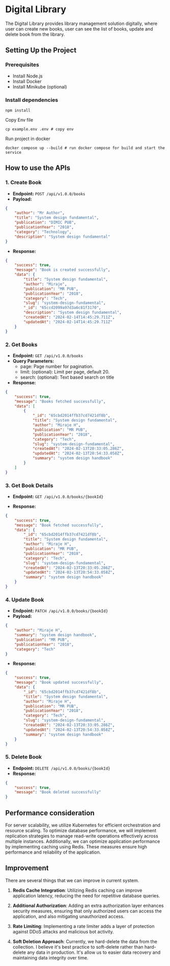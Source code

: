 # Digital Library

The Digital Library provides library management solution digitally, where user can create new books,
user can see the list of books, update and delete book from the library.

## Setting Up the Project

### Prerequisites

-   Install Node.js
-   Install Docker
-   Install Minikube (optional)

### Install dependencies

```shell
npm install
```

Copy Env file

```shell
cp example.env .env # copy env
```

Run project in docker

```shell
docker compose up --build # run docker compose for build and start the service
```

## How to use the APIs

### 1. Create Book

-   **Endpoint:** `POST /api/v1.0.0/books`
-   **Payload:**

```json
{
    "author": "Mr Author",
    "title": "System design fundamental",
    "publication": "DIMIC PUB",
    "publicationYear": "2018",
    "category": "Technology",
    "description": "System design fundamental"
}
```

-   **Response:**

```json
{
    "success": true,
    "message": "Book is created successfully",
    "data": {
        "title": "System design fundamental",
        "author": "Miraje",
        "publication": "MR PUB",
        "publicationYear": "2018",
        "category": "Tech",
        "slug": "system-design-fundamental",
        "_id": "65ccd2099a97d3a6c81f3170",
        "description": "System design fundamental",
        "createdAt": "2024-02-14T14:45:29.711Z",
        "updatedAt": "2024-02-14T14:45:29.711Z"
    }
}
```

### 2. Get Books

-   **Endpoint:** `GET /api/v1.0.0/books`
-   **Query Parameters:**
    -   page: Page number for pagination.
    -   limit: (optional): Limit per page, default 20. 
    -   search: (optional): Text based search on title
-   **Response:**

```json
{
    "success": true,
    "message": "Books fetched successfully",
    "data": [
        {
            "_id": "65cbd2014ffb37cd7421df8b",
            "title": "System design fundamental",
            "author": "Miraje H",
            "publication": "MR PUB",
            "publicationYear": "2018",
            "category": "Tech",
            "slug": "system-design-fundamental",
            "createdAt": "2024-02-13T20:33:05.286Z",
            "updatedAt": "2024-02-13T20:54:33.058Z",
            "summary": "system design handbook"
        }
    ]
}
```

### 3. Get Book Details

-   **Endpoint:** `GET /api/v1.0.0/books/{bookId}`

-   **Response:**

```json
{
    "success": true,
    "message": "Book fetched successfully",
    "data": {
        "_id": "65cbd2014ffb37cd7421df8b",
        "title": "System design fundamental",
        "author": "Miraje H",
        "publication": "MR PUB",
        "publicationYear": "2018",
        "category": "Tech",
        "slug": "system-design-fundamental",
        "createdAt": "2024-02-13T20:33:05.286Z",
        "updatedAt": "2024-02-13T20:54:33.058Z",
        "summary": "system design handbook"
    }
}
```

### 4. Update Book

-   **Endpoint:** `PATCH /api/v1.0.0/books/{bookId}`
-   **Payload:**

```json
{
    "author": "Miraje H",
    "summary": "system design handbook",
    "publication": "MR PUB",
    "publicationYear": "2018",
    "category": "Tech"
}
```

-   **Response:**

```json
{
    "success": true,
    "message": "Book updated successfully",
    "data": {
        "_id": "65cbd2014ffb37cd7421df8b",
        "title": "System design fundamental",
        "author": "Miraje H",
        "publication": "MR PUB",
        "publicationYear": "2018",
        "category": "Tech",
        "slug": "system-design-fundamental",
        "createdAt": "2024-02-13T20:33:05.286Z",
        "updatedAt": "2024-02-13T20:54:33.058Z",
        "summary": "system design handbook"
    }
}
```

### 5. Delete Book

-   **Endpoint:** `DELETE /api/v1.0.0/books/{bookId}`
-   **Response:**

```json
{
    "success": true,
    "message": "Book deleted successfully"
}
```

## Performance consideration

For server scalability, we utilize Kubernetes for efficient orchestration and resource scaling. To
optimize database performance, we will implement replication strategies to manage read-write
operations effectively across multiple instances. Additionally, we can optimize application
performance by implementing caching using Redis. These measures ensure high performance and
reliability of the application.

## Improvement

There are several things that we can improve in current system.

1. **Redis Cache Integration**: Utilizing Redis caching can improve application latency, reducing
   the need for repetitive database queries.

2. **Additional Authorization**: Adding an extra authorization layer enhances security measures,
   ensuring that only authorized users can access the application, and also mitigating unauthorized
   access.

3. **Rate Limiting**: Implementing a rate limiter adds a layer of protection against DDoS attacks
   and malicious bot activity.

4. **Soft Deletion Approach**: Currently, we hard-delete the data from the collection. I believe
   it's best practice to soft-delete rather than hard-delete any data in production. It's allow us
   to easier data recovery and maintaining data integrity over time.
